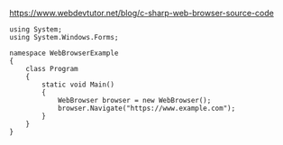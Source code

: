 https://www.webdevtutor.net/blog/c-sharp-web-browser-source-code
~~~
using System;
using System.Windows.Forms;

namespace WebBrowserExample
{
    class Program
    {
        static void Main()
        {
            WebBrowser browser = new WebBrowser();
            browser.Navigate("https://www.example.com");
        }
    }
}
~~~
